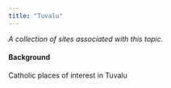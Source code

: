 ```yaml
---
title: "Tuvalu"
---
```



*A collection of sites associated with this topic.*

#### Background

Catholic places of interest in Tuvalu


